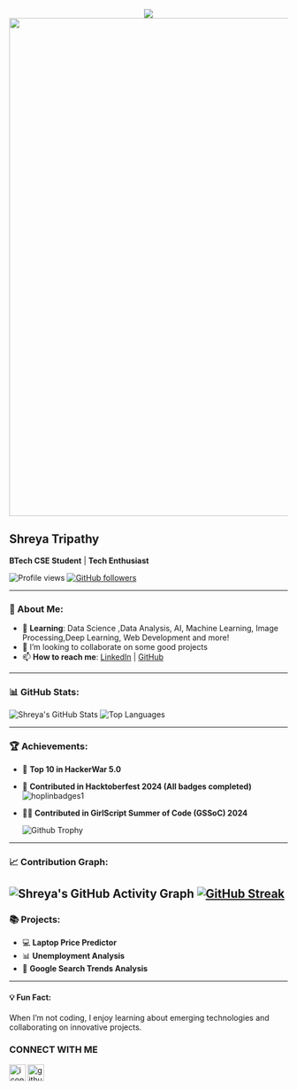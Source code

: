 <div align="center">
  <img src="https://readme-typing-svg.herokuapp.com?color=DA70D6&center=true&vCenter=true&size=40&width=900&height=80&lines=👋+Hello+!!+I'm+Shreya+Tripathy!" />
</div>

<img src="https://raw.githubusercontent.com/alo7lika/PyVerse/refs/heads/main/Images/212284100-561aa473-3905-4a80-b561-0d28506553ee.gif" width="900">


## Shreya Tripathy 

**BTech CSE Student** | **Tech Enthusiast** 

![Profile views](https://komarev.com/ghpvc/?username=Shreya7tripathy&color=blue&style=flat-square)
[![GitHub followers](https://img.shields.io/github/followers/Shreya7tripathy?label=Follow&style=social)](https://github.com/Shreya7tripathy)

---

### 🚀 About Me:
- 🌱 **Learning**: Data Science ,Data Analysis, AI, Machine Learning, Image Processing,Deep Learning, Web Development and more!
- 💞️ I’m looking to collaborate on some good projects
- 📫 **How to reach me**: [LinkedIn](https://www.linkedin.com/in/shreyatripathy7/) | [GitHub](https://github.com/Shreya7tripathy)

---


### 📊 GitHub Stats:

![Shreya's GitHub Stats](https://github-readme-stats.vercel.app/api?username=Shreya7tripathy&show_icons=true&theme=radical)
![Top Languages](https://github-readme-stats.vercel.app/api/top-langs/?username=Shreya7tripathy&layout=compact&theme=radical)

---



### 🏆 Achievements:
- 🎉 **Top 10 in HackerWar 5.0**
- 🌟 **Contributed in Hacktoberfest 2024 (All badges completed)**
  ![hoplinbadges1](https://github.com/user-attachments/assets/0e4eadf3-b70f-42da-bf0c-918c26a1bb71)

- 👩‍💻 **Contributed in GirlScript Summer of Code (GSSoC) 2024**

  ![Github Trophy](https://github-profile-trophy.vercel.app/?username=Shreya7tripathy&theme=discord)

---


### 📈 Contribution Graph:

![Shreya's GitHub Activity Graph](https://github-readme-activity-graph.vercel.app/graph?username=Shreya7tripathy&theme=react-dark&hide_border=true)
[![GitHub Streak](https://github-readme-streak-stats.herokuapp.com?user=Shreya7tripathy&theme=algolia)](https://git.io/streak-stats)
---




### 📚 Projects:

- 💻 **Laptop Price Predictor**
- 📊 **Unemployment Analysis**
- 🧠 **Google Search Trends Analysis**


---

#### 💡 Fun Fact:
When I’m not coding, I enjoy learning about emerging technologies and collaborating on innovative projects.


  
### CONNECT WITH ME

<a href="https://www.linkedin.com/in/shreyatripathy7">
  <img align="left" src="https://github.com/user-attachments/assets/91a936a6-0a68-4523-b9dc-3657749246e8" alt="icon | LinkedIn" width="30px"/> <!-- Increased size -->
</a>
<a href="https://github.com/Shreya7tripathy">
  <img align="left" src="https://github.com/user-attachments/assets/8521e6ca-c203-4c98-a510-1ed549610e10" alt="github icon" width="30px"/> <!-- Increased size -->
</a>
<br><br>



<!---
Shreya7tripathy/Shreya7tripathy is a ✨ special ✨ repository because its `README.md` (this file) appears on your GitHub profile.
You can click the Preview link to take a look at your changes.
--->
